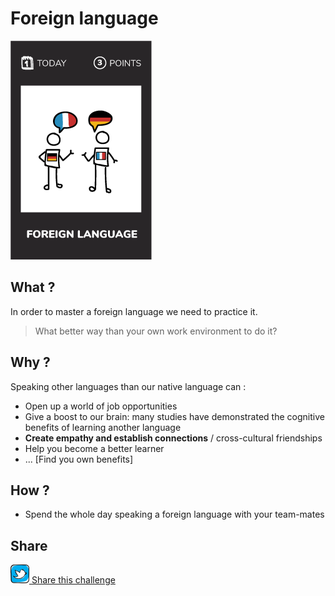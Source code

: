 # Foreign language
![Foreign language](images/foreign-language.png)  

## What ?
In order to master a foreign language we need to practice it.

> What better way than your own work environment to do it?

## Why ?
Speaking other languages than our native language can :
- Open up a world of job opportunities
- Give a boost to our brain: many studies have demonstrated the cognitive benefits of learning another language
- **Create empathy and establish connections** / cross-cultural friendships
- Help you become a better learner
- ... [Find you own benefits]

## How ?
- Spend the whole day speaking a foreign language with your team-mates

## Share
![Share](../images/twitter.png)[ Share this challenge](https://twitter.com/home?status=I%20have%20just%20completed%20the%20Foreign%20language%20%23craft_challenges%20from%20%40agilepartner%20http://tiny.cc/p7v5vy)